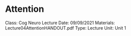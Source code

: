 # Attention

Class: Cog Neuro
Lecture Date: 09/09/2021
Materials: Lecture04AttentionHANDOUT.pdf
Type: Lecture
Unit: Unit 1